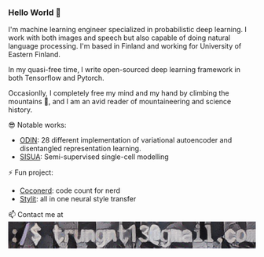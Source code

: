### Hello World 👋

I'm machine learning engineer specialized in probabilistic deep learning. I work with both images and speech but also capable of doing natural language processing.
I'm based in Finland and working for University of Eastern Finland.

In my quasi-free time, I write open-sourced deep learning framework in both Tensorflow and Pytorch. 

Occasionlly, I completely free my mind and my hand by climbing the mountains  :mount_fuji:, and I am an avid reader of mountaineering and science history.

:sunglasses: Notable works:

- [ODIN](https://github.com/trungnt13/odin-ai): 28 different implementation of variational autoencoder and disentangled representation learning.
- [SISUA](https://github.com/trungnt13/sisua): Semi-supervised single-cell modelling

⚡ Fun project:

- [Coconerd](https://github.com/trungnt13/Code-counts): code count for nerd
- [Stylit](https://github.com/trungnt13/neural-style-transfer): all in one neural style transfer

📫 Contact me at
![Email](https://github.com/trungnt13/trungnt13/blob/main/tmp3.png)

